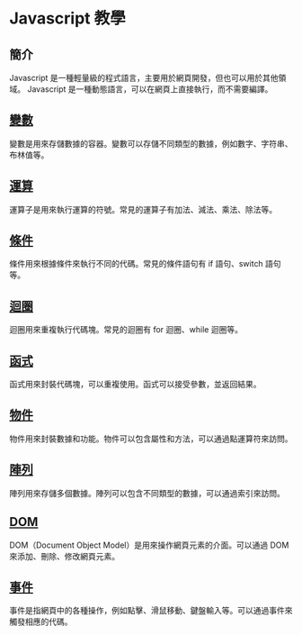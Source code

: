 # Javascript 教學

## 簡介

Javascript 是一種輕量級的程式語言，主要用於網頁開發，但也可以用於其他領域。
Javascript 是一種動態語言，可以在網頁上直接執行，而不需要編譯。

## [變數](https://hackmd.io/MsENhxhGTJO4mXQs7nC6uw)

變數是用來存儲數據的容器。變數可以存儲不同類型的數據，例如數字、字符串、布林值等。

## [運算](https://hackmd.io/OmEW5wqAQWyhuMp_TEt0Rg)

運算子是用來執行運算的符號。常見的運算子有加法、減法、乘法、除法等。

## [條件](https://hackmd.io/LNg42kfcThK8XQtza3W_Xg)

條件用來根據條件來執行不同的代碼。常見的條件語句有 if 語句、switch 語句等。

## [迴圈](https://hackmd.io/IkpwMsxYTB6z-YR9YW7-sQ)

迴圈用來重複執行代碼塊。常見的迴圈有 for 迴圈、while 迴圈等。

## [函式](https://hackmd.io/lmBa4uFoQaipvVoP3tfDNg)

函式用來封裝代碼塊，可以重複使用。函式可以接受參數，並返回結果。

## [物件](https://hackmd.io/z31Ghzq2QrSOARtzHlmRBg)

物件用來封裝數據和功能。物件可以包含屬性和方法，可以通過點運算符來訪問。

## [陣列](https://hackmd.io/_KOoPJQ5QiitHmDJlJGeqg)

陣列用來存儲多個數據。陣列可以包含不同類型的數據，可以通過索引來訪問。

## [DOM](https://hackmd.io/EcKW46b8SICCb7DEtQDYvg)

DOM（Document Object Model）是用來操作網頁元素的介面。可以通過 DOM 來添加、刪除、修改網頁元素。

## [事件](https://hackmd.io/rBHYjkpPRdeqUWbC7jtgOw)

事件是指網頁中的各種操作，例如點擊、滑鼠移動、鍵盤輸入等。可以通過事件來觸發相應的代碼。
